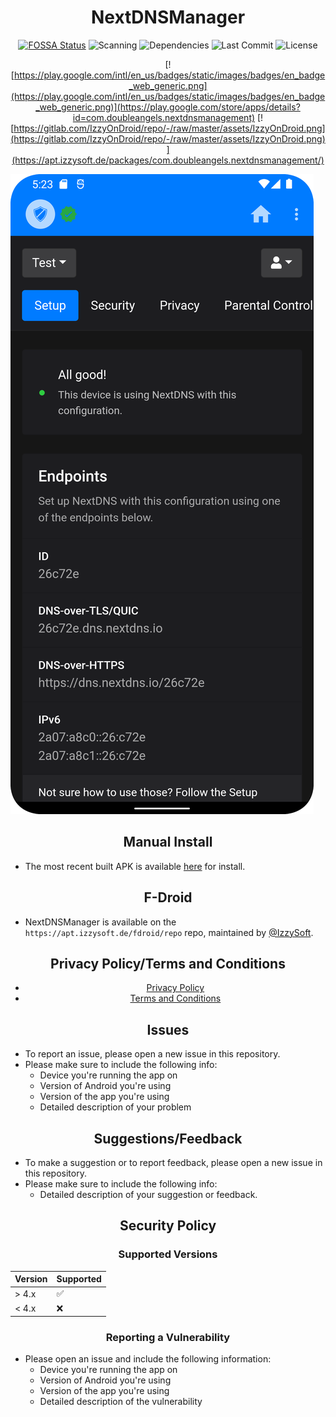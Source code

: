 <div align="center">
      
# NextDNSManager

[![FOSSA Status](https://app.fossa.com/api/projects/git%2Bgithub.com%2Fdoubleangels%2FNextDNSManager.svg?type=shield&issueType=license)](https://app.fossa.com/projects/git%2Bgithub.com%2Fdoubleangels%2FNextDNSManager?ref=badge_shield&issueType=license) ![Scanning](https://img.shields.io/github/actions/workflow/status/doubleangels/NextDNSManager/.github/workflows/android.yml) ![Dependencies](https://img.shields.io/librariesio/github/doubleangels/NextDNSManager) ![Last Commit](https://img.shields.io/github/last-commit/doubleangels/NextDNSManager) ![License](https://img.shields.io/github/license/doubleangels/NextDNSManager)

[![https://play.google.com/intl/en_us/badges/static/images/badges/en_badge_web_generic.png](https://play.google.com/intl/en_us/badges/static/images/badges/en_badge_web_generic.png)](https://play.google.com/store/apps/details?id=com.doubleangels.nextdnsmanagement)
[![https://gitlab.com/IzzyOnDroid/repo/-/raw/master/assets/IzzyOnDroid.png](https://gitlab.com/IzzyOnDroid/repo/-/raw/master/assets/IzzyOnDroid.png)](https://apt.izzysoft.de/packages/com.doubleangels.nextdnsmanagement/)

</div>
      
![Screenshot](screenshot.png)

<div align="center">

## Manual Install

</div>

- The most recent built APK is available [here](https://github.com/doubleangels/NextDNSManager/tree/main/app/release) for install.

<div align="center">

## F-Droid

</div>

- NextDNSManager is available on the `https://apt.izzysoft.de/fdroid/repo` repo, maintained by [@IzzySoft](https://github.com/IzzySoft).

<div align="center">

<div align="center">

## Privacy Policy/Terms and Conditions

</div>

- [Privacy Policy](https://doubleangels.github.io/privacyPolicy/nextdns.html)
- [Terms and Conditions](https://doubleangels.github.io/privacyPolicy/nextdns_terms.html)

## Issues

</div>

- To report an issue, please open a new issue in this repository.
- Please make sure to include the following info:
  - Device you're running the app on
  - Version of Android you're using
  - Version of the app you're using
  - Detailed description of your problem

<div align="center">

## Suggestions/Feedback

</div>

- To make a suggestion or to report feedback, please open a new issue in this repository.
- Please make sure to include the following info:
  - Detailed description of your suggestion or feedback.

<div align="center">
      
## Security Policy
### Supported Versions
      
</div>

| Version | Supported          |
| ------- | ------------------ |
| > 4.x   | :white_check_mark: |
| < 4.x   | :x:                |

<div align="center">

### Reporting a Vulnerability

</div>

- Please open an issue and include the following information:
  - Device you're running the app on
  - Version of Android you're using
  - Version of the app you're using
  - Detailed description of the vulnerability
